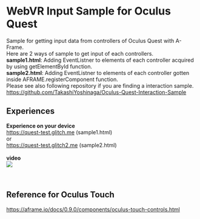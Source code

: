 # WebVR Input Sample for Oculus Quest
Sample for getting input data from controllers of Oculus Quest with A-Frame. <br>
Here are 2 ways of sample to get input of each controllers.<br> 
<b>sample1.html</b>: Adding EventListner to elements of each controller acquired by using getElementById function. <br>
<b>sample2.html</b>: Adding EventListner to elements of each controller gotten inside AFRAME.registerComponent function.<br>
Please see also following repository if you are finding a interaction sample.<br>
https://github.com/TakashiYoshinaga/Oculus-Quest-Interaction-Sample

## Experiences<br>
<b>Experience on your device</b><br>
https://quest-test.glitch.me (sample1.html)<br>
or <br>
https://quest-test.glitch2.me (sample2.html)
<br><br>
<b>video</b>
<br>
[![](https://img.youtube.com/vi/vOsfX_jxClY/0.jpg)](https://www.youtube.com/watch?v=vOsfX_jxClY)

<br>

## Reference for Oculus Touch<br>
https://aframe.io/docs/0.9.0/components/oculus-touch-controls.html
